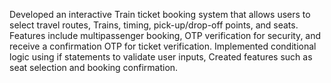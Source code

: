 Developed an interactive Train ticket booking system that allows users to select travel routes, Trains, timing, pick-up/drop-off points, and seats. Features include multipassenger booking, OTP verification for security, and receive a confirmation OTP for ticket verification. Implemented conditional logic using if statements to validate user inputs, Created features such as seat selection and booking confirmation.
